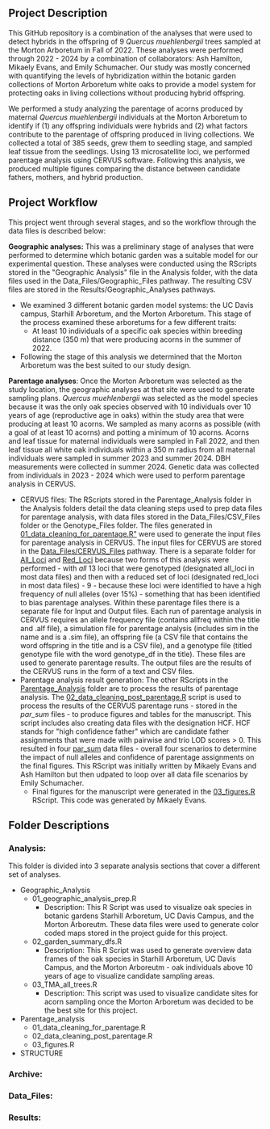 ## Project Description
This GitHub repository is a combination of the analyses that were used to detect hybrids in the offspring of 9 _Quercus muehlenbergii_ trees sampled at the Morton Arboretum in Fall of 2022. These analyses were performed through 2022 - 2024 by a combination of collaborators: Ash Hamilton, Mikaely Evans, and Emily Schumacher. Our study was mostly concerned with quantifying the levels of hybridization within the botanic garden collections of Morton Arboretum white oaks to provide a model system for protecting oaks in living collections without producing hybrid offspring. 

We performed a study analyzing the parentage of acorns produced by maternal <i>Quercus muehlenbergii</i> individuals at the Morton Arboretum to identify if (1) any offspring individuals were hybrids and (2) what factors contribute to the parentage of offspring produced in living collections. We collected a total of 385 seeds, grew them to seedling stage, and sampled leaf tissue from the seedlings. Using 13 microsatellite loci, we performed parentage analysis using CERVUS software. Following this analysis, we produced multiple figures comparing the distance between candidate fathers, mothers, and hybrid production. 

## Project Workflow 
This project went through several stages, and so the workflow through the data files is described below: 

<b>Geographic analyses:</b> This was a preliminary stage of analyses that were performed to determine which botanic garden was a suitable model for our experimental question. These analyses were conducted using the RScripts stored in the "Geographic Analysis" file in the Analysis folder, with the data files used in the Data_Files/Geographic_Files pathway. The resulting CSV files are stored in the Results/Geographic_Analyses pathways.
- We examined 3 different botanic garden model systems: the UC Davis campus, Starhill Arboretum, and the Morton Arboretum. This stage of the process examined these arboretums for a few different traits:
    - At least 10 individuals of a specific oak species within breeding distance (350 m) that were producing acorns in the summer of 2022.
- Following the stage of this analysis we determined that the Morton Arboretum was the best suited to our study design.

<b>Parentage analyses</b>: Once the Morton Arboretum was selected as the study location, the geographic analyses at that site were used to generate sampling plans. _Quercus muehlenbergii_ was selected as the model species because it was the only oak species observed with 10 individuals over 10 years of age (reproductive age in oaks) within the study area that were producing at least 10 acorns. We sampled as many acorns as possible (with a goal of at least 10 acorns) and potting a minimum of 10 acorns. Acorns and leaf tissue for maternal individuals were sampled in Fall 2022, and then leaf tissue all white oak individuals within a 350 m radius from all maternal individuals were sampled in summer 2023 and summer 2024. DBH measurements were collected in summer 2024. Genetic data was collected from individuals in 2023 - 2024 which were used to perform parentage analysis in CERVUS. 
- CERVUS files: The RScripts stored in the Parentage_Analysis folder in the Analysis folders detail the data cleaning steps used to prep data files for parentage analysis, with data files stored in the Data_Files/CSV_Files folder or the Genotype_Files folder. The files generated in <u>01_data_cleaning_for_parentage.R"</u> were used to generate the input files for parentage analysis in CERVUS. The input files for CERVUS are stored in the <u>Data_Files/CERVUS_Files</u> pathway. There is a separate folder for <u>All_Loci</u> and <u>Red_Loci</u> because two forms of this analysis were performed - with _all_ 13 loci that were genotyped (designated all_loci in most data files) and then with a reduced set of loci (designated red_loci in most data files) - 9 - because these loci were identified to have a high frequency of null alleles (over 15%) - something that has been identified to bias parentage analyses. Within these parentage files there is a separate file for Input and Output files. Each run of parentage analysis in CERVUS requires an allele frequency file (contains allfreq within the title and .alf file), a simulation file for parentage analysis (includes sim in the name and is a .sim file), an offspring file (a CSV file that contains the word offspring in the title and is a CSV file), and a genotype file (titled genotype file with the word genotype_df in the title). These files are used to generate parentage results. The output files are the results of the CERVUS runs in the form of a text and CSV files.
- Parentage analysis result generation: The other RScripts in the <u>Parentage_Analysis</u> folder are to process the results of parentage analysis. The <u>02_data_cleaning_post_parentage.R</u> script is used to process the results of the CERVUS parentage runs - stored in the <i>par_sum</i> files - to produce figures and tables for the manuscript. This script includes also creating data files with the designation HCF. HCF stands for "high confidence father" which are candidate father assignments that were made with pairwise and trio LOD scores > 0. This resulted in four <u>par_sum</u> data files - overall four scenarios to determine the impact of null alleles and confidence of parentage assignments on the final figures. This RScript was initially written by Mikaely Evans and Ash Hamilton but then udpated to loop over all data file scenarios by Emily Schumacher.
    - Final figures for the manuscript were generated in the <u>03_figures.R</u> RScript. This code was generated by Mikaely Evans.  
  
## Folder Descriptions

### Analysis:
This folder is divided into 3 separate analysis sections that cover a different set of analyses. 
- Geographic_Analysis
    - 01_geographic_analysis_prep.R
        - Description: This R Script was used to visualize oak species in botanic gardens Starhill Arboretum, UC Davis Campus, and the Morton Arboreutm. These data files were used to generate color coded maps stored in the project guide for this project. 
    - 02_garden_summary_dfs.R
        - Description: This R Script was used to generate overview data frames of the oak species in Starhill Arboretum, UC Davis Campus, and the Morton Arboreutm - oak individuals above 10 years of age to visualize candidate sampling areas.    
    - 03_TMA_all_trees.R
        - Description: This script was used to visualize candidate sites for acorn sampling once the Morton Arboretum was decided to be the best site for this project.
- Parentage_analysis
    - 01_data_cleaning_for_parentage.R
    - 02_data_cleaning_post_parentage.R
    - 03_figures.R
- STRUCTURE
    
  
### Archive:

### Data_Files:

### Results:
